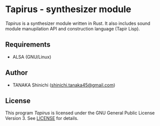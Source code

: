 # Tapirus - synthesizer module

*Tapirus* is a synthesizer module written in Rust. It also includes sound module manupilation API and construction language (Tapir Lisp).

## Requirements

- ALSA (GNU/Linux)

## Author

- TANAKA Shinichi (<shinichi.tanaka45@gmail.com>)

## License

This program *Tapirus* is licensed under the GNU General Public License Version 3. See [LICENSE](LICENSE) for details.
